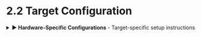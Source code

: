 # 2.2 Target Configuration

<details>
<summary><strong>▶️ Hardware-Specific Configurations</strong> - Target-specific setup instructions</summary>

Choose your target configuration based on your hardware. Each includes optimized settings for crypto workloads.

#### 2.2.1 Xilinx Ultrascale+ (Cortex-R5) {#xilinx-ultrascale-cortex-r5}

**⚡ Quick Start (5 minutes):**
```bash
# Install Rust + R5 target
curl --proto '=https' --tlsv1.2 -sSf https://sh.rustup.rs | sh
rustup target add armv7r-none-eabihf

# Essential tools for R5 ELF generation
cargo install cargo-binutils
rustup component add llvm-tools-preview

# Install debugging tools (OpenOCD + GDB required for R5)
# Ubuntu/Debian:
sudo apt install openocd gdb-multiarch
# Or download ARM GDB: arm-none-eabi-gdb
```

**Why OpenOCD + GDB instead of probe-rs for R5:**
- probe-rs has limited Cortex-R5 support (especially for Xilinx parts)
- OpenOCD provides mature R5 debugging with semihosting
- GDB integration works reliably with Xilinx toolchain
- Hardware breakpoints and real-time debugging work properly

**Project Configuration:**
```toml
# .cargo/config.toml - ZynqMP/Versal configuration
[target.armv7r-none-eabihf]
runner = "arm-none-eabi-gdb -x gdb_init.txt"
rustflags = [
  "-C", "link-arg=-Tlink.x",
  "-C", "target-cpu=cortex-r5",
  "-C", "target-feature=+vfp3",
  "-C", "link-arg=--nmagic",
  "-C", "link-arg=-Tdefmt.x",  # Optional: for defmt logging
]

[build]
target = "armv7r-none-eabihf"

# Build settings for proper ELF generation
[profile.dev]
debug = true
opt-level = 1

[profile.release]
debug = true      # Keep debug info for GDB
opt-level = "s"   # Optimize for size
lto = true
```

**Essential Dependencies for R5:**
```toml
# Cargo.toml - R5-specific dependencies
[dependencies]
cortex-m = "0.7"           # Core ARM support
cortex-m-rt = "0.7"        # Runtime and startup
panic-halt = "0.2"         # Panic handler
linked_list_allocator = "0.10"  # Optional: heap allocator

# For ELF file generation and debugging
[dependencies.cortex-r]
version = "0.1"
features = ["inline-asm"]

# Build dependencies for linker script processing
[build-dependencies]
cc = "1.0"
```

**Memory Layout (memory.x):**
```rust
/* memory.x - Optimized for Xilinx R5 crypto operations */
MEMORY
{
  /* Tightly Coupled Memory - fastest access */
  ATCM : ORIGIN = 0x00000000, LENGTH = 64K   /* Instructions, critical crypto code */
  BTCM : ORIGIN = 0x00020000, LENGTH = 64K   /* Stack, local variables */
  
  /* On-Chip Memory - shared between cores */
  OCM  : ORIGIN = 0xFFFC0000, LENGTH = 256K  /* Crypto workspace, buffers */
  
  /* DDR - large data structures */
  DDR  : ORIGIN = 0x00100000, LENGTH = 2G    /* Large crypto operations */
}

/* Stack in fast BTCM */
_stack_start = ORIGIN(BTCM) + LENGTH(BTCM);

/* Crypto workspace in OCM for inter-core sharing */
_crypto_workspace = ORIGIN(OCM);
_crypto_workspace_size = LENGTH(OCM);

/* Place crypto-critical code in ATCM */
SECTIONS
{
  .crypto_code : {
    *(.crypto_critical)
  } > ATCM
}
```

**OpenOCD Configuration (openocd.cfg):**
```tcl
# OpenOCD config for Xilinx ZynqMP Cortex-R5
# Note: probe-rs doesn't support R5 well, use OpenOCD + GDB

source [find interface/ftdi/digilent-hs1.cfg]  # Or your JTAG adapter
source [find target/xilinx_zynqmp.cfg]

# Configure for R5 core debugging
set _CHIPNAME zynqmp
set _TARGETNAME $_CHIPNAME.r5

# R5 specific settings
$_TARGETNAME configure -rtos auto
$_TARGETNAME configure -coreid 0

# Enable semihosting for printf debugging
$_TARGETNAME configure -semihosting-enable

# Memory map for crypto regions
$_TARGETNAME configure -work-area-phys 0xFFFC0000 -work-area-size 0x40000

init
reset init
```

**GDB Setup (gdb_init.txt):**
```gdb
# GDB initialization for Xilinx R5 debugging
target extended-remote localhost:3333

# Load symbols and set up memory regions
monitor reset halt
monitor zynqmp pmufw /path/to/pmufw.elf
monitor zynqmp fsbl /path/to/fsbl.elf

# Set up memory regions for crypto debugging
monitor mww 0xFF5E0200 0x0100    # Enable R5 debug
monitor mww 0xFF9A0000 0x80000218 # Configure R5 clocks

# Load the ELF file
load

# Set breakpoint at main
break main

# Enable semihosting for debug output
monitor arm semihosting enable

# Start execution
continue
```

**Build and Debug Workflow:**
```bash
# 1. Build ELF file for R5
cargo build --target armv7r-none-eabihf --release

# 2. Generate additional debug formats
cargo objcopy --target armv7r-none-eabihf --release -- -O binary target/armv7r-none-eabihf/release/app.bin
cargo objdump --target armv7r-none-eabihf --release -- -d > disassembly.txt

# 3. Start OpenOCD (in separate terminal)
openocd -f openocd.cfg

# 4. Debug with GDB
arm-none-eabi-gdb target/armv7r-none-eabihf/release/your-app -x gdb_init.txt

# 5. Alternative: Use Xilinx tools
# xsct -interactive
# connect
# targets -set -filter {name =~ "*R5*#0"}
# dow target/armv7r-none-eabihf/release/your-app
# con
```

**Debugging Tips for R5:**
- **Use OpenOCD + GDB instead of probe-rs** - probe-rs has limited R5 support
- **Enable semihosting** for printf-style debugging without UART
- **Use JTAG adapters** like Digilent HS1/HS2 or Platform Cable USB II
- **Memory regions matter** - place crypto code in ATCM for best performance
- **Cache coherency** - use appropriate memory barriers for crypto operations

#### 2.2.2 ARM Cortex-M Series {#arm-cortex-m-series}

```toml
# .cargo/config.toml - STM32F4 example
[target.thumbv7em-none-eabihf]
runner = "probe-rs run --chip STM32F411RETx"
rustflags = [
  "-C", "link-arg=-Tlink.x",
  "-C", "target-cpu=cortex-m4",
  "-C", "target-feature=+fp-armv8d16",
]

[build]
target = "thumbv7em-none-eabihf"
```

#### 2.2.3 Other Embedded Targets {#other-embedded-targets}

```bash
# Additional targets for specialized applications
rustup target add riscv32imac-unknown-none-elf  # RISC-V with crypto extensions
rustup target add thumbv6m-none-eabi             # Cortex-M0+ (resource constrained)
```